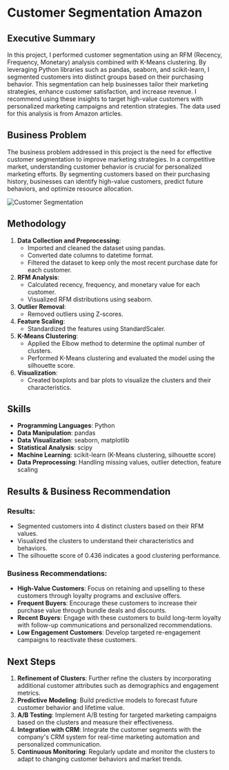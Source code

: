 # Customer Segmentation Amazon

## Executive Summary
In this project, I performed customer segmentation using an RFM (Recency, Frequency, Monetary) analysis combined with K-Means clustering. By leveraging Python libraries such as pandas, seaborn, and scikit-learn, I segmented customers into distinct groups based on their purchasing behavior. This segmentation can help businesses tailor their marketing strategies, enhance customer satisfaction, and increase revenue. I recommend using these insights to target high-value customers with personalized marketing campaigns and retention strategies. The data used for this analysis is from Amazon articles.

## Business Problem
The business problem addressed in this project is the need for effective customer segmentation to improve marketing strategies. In a competitive market, understanding customer behavior is crucial for personalized marketing efforts. By segmenting customers based on their purchasing history, businesses can identify high-value customers, predict future behaviors, and optimize resource allocation.

![Customer Segmentation](https://github.com/sophiafrayle/Customer-Segmentation-Amazon-/blob/main/output.png)

## Methodology
1. **Data Collection and Preprocessing**:
   - Imported and cleaned the dataset using pandas.
   - Converted date columns to datetime format.
   - Filtered the dataset to keep only the most recent purchase date for each customer.
2. **RFM Analysis**:
   - Calculated recency, frequency, and monetary value for each customer.
   - Visualized RFM distributions using seaborn.
3. **Outlier Removal**:
   - Removed outliers using Z-scores.
4. **Feature Scaling**:
   - Standardized the features using StandardScaler.
5. **K-Means Clustering**:
   - Applied the Elbow method to determine the optimal number of clusters.
   - Performed K-Means clustering and evaluated the model using the silhouette score.
6. **Visualization**:
   - Created boxplots and bar plots to visualize the clusters and their characteristics.

## Skills
- **Programming Languages**: Python
- **Data Manipulation**: pandas
- **Data Visualization**: seaborn, matplotlib
- **Statistical Analysis**: scipy
- **Machine Learning**: scikit-learn (K-Means clustering, silhouette score)
- **Data Preprocessing**: Handling missing values, outlier detection, feature scaling

## Results & Business Recommendation
### Results:
- Segmented customers into 4 distinct clusters based on their RFM values.
- Visualized the clusters to understand their characteristics and behaviors.
- The silhouette score of 0.436 indicates a good clustering performance.

### Business Recommendations:
- **High-Value Customers**: Focus on retaining and upselling to these customers through loyalty programs and exclusive offers.
- **Frequent Buyers**: Encourage these customers to increase their purchase value through bundle deals and discounts.
- **Recent Buyers**: Engage with these customers to build long-term loyalty with follow-up communications and personalized recommendations.
- **Low Engagement Customers**: Develop targeted re-engagement campaigns to reactivate these customers.

## Next Steps
1. **Refinement of Clusters**: Further refine the clusters by incorporating additional customer attributes such as demographics and engagement metrics.
2. **Predictive Modeling**: Build predictive models to forecast future customer behavior and lifetime value.
3. **A/B Testing**: Implement A/B testing for targeted marketing campaigns based on the clusters and measure their effectiveness.
4. **Integration with CRM**: Integrate the customer segments with the company's CRM system for real-time marketing automation and personalized communication.
5. **Continuous Monitoring**: Regularly update and monitor the clusters to adapt to changing customer behaviors and market trends.
